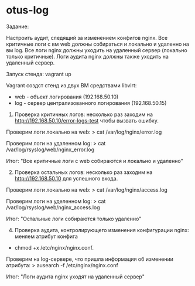 # otus-log

Задание:

Настроить аудит, следящий за изменением конфигов nginx.
Все критичные логи с вм web должны собираться и локально и удаленно на вм log.
Все логи nginx должны уходить на удаленный сервер (локально только критичные).
Логи аудита nginx должны также уходить на удаленный сервер.




  Запуск стенда: vagrant up

Vagrant создст стенд из двух ВМ средствами libvirt:
- web - объект логирования (192.168.50.10)
- log - сервер централизованного логирования (192.168.50.15)


1. Проверка критичных логов: несколько раз заходим на http://192.168.50.10/error-logs-test чтобы вызвать ошибку.

Проверим логи локально на web: > cat /var/log/nginx/error.log

Проверим логи на удаленном log: > cat /var/log/rsyslog/web/nginx_error.log

Итог: "Все критичные логи с web собираются и локально и удаленно"


2. Проверка остальных логов: несколько раз заходим на http://192.168.50.10 для успешного входа.

Проверим логи локально на web: > cat /var/log/nginx/access.log

Проверим логи на уделенном log: > cat /var/log/rsyslog/web/nginx_access.log

Итог: "Остальные логи собираются только удаленно"


4. Проверка аудита, контролирующего изменения конфигурации nginx: меняем атрибут конфига
- chmod +x /etc/nginx/nginx.conf.

Проверим на log-сервере, что пришла информация об изменении атрибута: > ausearch -f /etc/nginx/nginx.conf

Итог: "Логи аудита nginx уходят на удаленный сервер"
